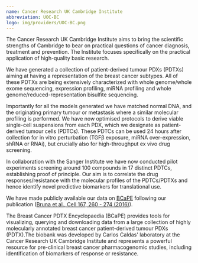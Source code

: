 ```yaml
---
name: Cancer Research UK Cambridge Institute
abbreviation: UOC-BC
logo: img/providers/UOC-BC.png
---
```


The Cancer Research UK Cambridge Institute aims to bring the scientific strengths of Cambridge to bear on practical questions of cancer diagnosis, treatment and prevention. The Institute focuses specifically on the practical application of high-quality basic research.

We have generated a collection of patient-derived tumour PDXs (PDTXs) aiming at having a representation of the breast cancer subtypes. All of these PDTXs are being extensively characterized with whole genome/whole exome sequencing, expression profiling, miRNA profiling and whole genome/reduced-representation bisulfite sequencing.

Importantly for all the models generated we have matched normal DNA, and the originating primary tumour or metastasis where a similar molecular profiling is performed. We have now optimised protocols to derive viable single-cell suspensions from each PDX, which we designate as patient-derived tumour cells (PDTCs). These PDTCs can be used 24 hours after collection for in vitro perturbation (TGFβ exposure, miRNA over-expression, shRNA or RNAi), but crucially also for high-throughput ex vivo drug screening.

In collaboration with the Sanger Institute we have now conducted pilot experiments screening around 100 compounds in 17 distinct PDTCs, establishing proof of principle. Our aim is to correlate the drug responses/resistance with the molecular profiles of the PDTCs/PDTXs and hence identify novel predictive biomarkers for translational use.

We have made publicly available our data on [BCaPE](https://caldaslab.cruk.cam.ac.uk/bcape/) following our publication ([Bruna et al., Cell 167, 260 - 274 (2016)](https://www.ncbi.nlm.nih.gov/pubmed/27641504)).

The Breast Cancer PDTX Encyclopaedia (BCaPE) provides tools for visualizing, querying and downloading data from a large collection of highly molecularly annotated breast cancer patient-derived tumour PDXs (PDTX).The biobank was developed by Carlos Caldas' laboratory at the Cancer Research UK Cambridge Institute and represents a powerful resource for pre-clinical breast cancer pharmacogenomic studies, including identification of biomarkers of response or resistance.
